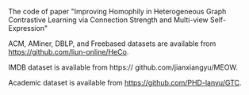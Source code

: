 The code of paper "Improving Homophily in Heterogeneous Graph Contrastive Learning via Connection Strength and Multi-view Self-Expression"

ACM, AMiner, DBLP, and Freebased datasets are available from https://github.com/liun-online/HeCo.

IMDB dataset is available from https:// github.com/jianxiangyu/MEOW.

Academic dataset is available from https://github.com/PHD-lanyu/GTC.
